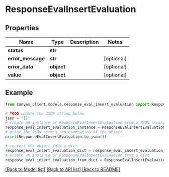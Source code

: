 # ResponseEvalInsertEvaluation


## Properties

Name | Type | Description | Notes
------------ | ------------- | ------------- | -------------
**status** | **str** |  | 
**error_message** | **str** |  | [optional] 
**error_data** | **object** |  | [optional] 
**value** | **object** |  | [optional] 

## Example

```python
from convex_client.models.response_eval_insert_evaluation import ResponseEvalInsertEvaluation

# TODO update the JSON string below
json = "{}"
# create an instance of ResponseEvalInsertEvaluation from a JSON string
response_eval_insert_evaluation_instance = ResponseEvalInsertEvaluation.from_json(json)
# print the JSON string representation of the object
print(ResponseEvalInsertEvaluation.to_json())

# convert the object into a dict
response_eval_insert_evaluation_dict = response_eval_insert_evaluation_instance.to_dict()
# create an instance of ResponseEvalInsertEvaluation from a dict
response_eval_insert_evaluation_from_dict = ResponseEvalInsertEvaluation.from_dict(response_eval_insert_evaluation_dict)
```
[[Back to Model list]](../README.md#documentation-for-models) [[Back to API list]](../README.md#documentation-for-api-endpoints) [[Back to README]](../README.md)


